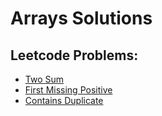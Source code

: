 # Arrays Solutions

## Leetcode Problems:

- [Two Sum](./Two_Sum_II_Input_Array_Is_Sorted.md)
- [First Missing Positive](./First_Missing_Positive.md)
- [Contains Duplicate](./Contains_Duplicate.md)
